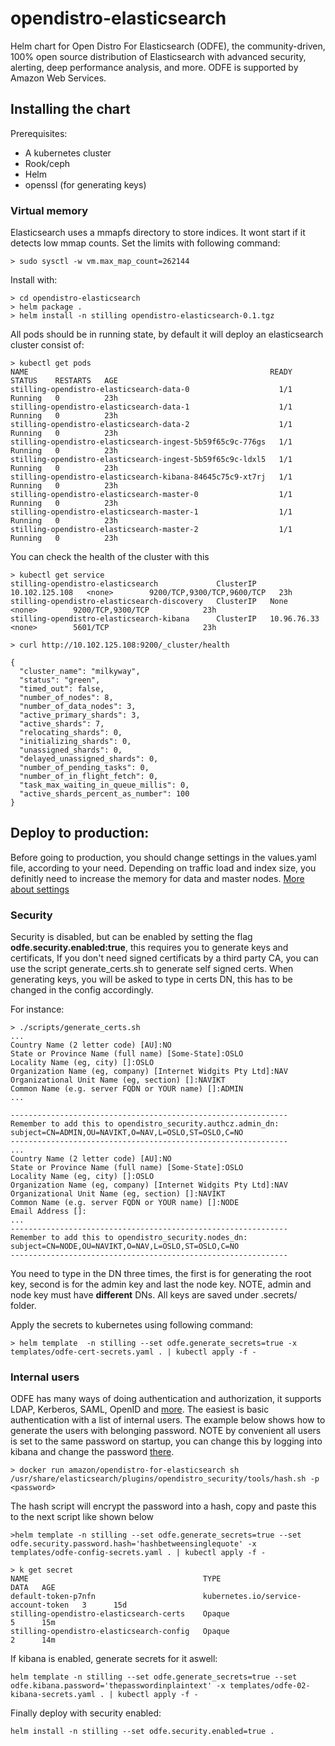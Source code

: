 # opendistro-elasticsearch
Helm chart for Open Distro For Elasticsearch (ODFE), the community-driven, 100% open source distribution of Elasticsearch with advanced security, alerting, deep performance analysis, and more. ODFE is supported by Amazon Web Services. 


## Installing the chart

Prerequisites:
* A kubernetes cluster
* Rook/ceph 
* Helm
* openssl (for generating keys)

### Virtual memory
Elasticsearch uses a mmapfs directory to store indices. It wont start if it detects low mmap counts.
Set the limits with following command:
```
> sudo sysctl -w vm.max_map_count=262144
```

Install with:
```
> cd opendistro-elasticsearch
> helm package .
> helm install -n stilling opendistro-elasticsearch-0.1.tgz
```

All pods should be in running state, by default it will deploy an elasticsearch cluster consist of:
```
> kubectl get pods
NAME                                                      READY   STATUS    RESTARTS   AGE
stilling-opendistro-elasticsearch-data-0                    1/1     Running   0          23h
stilling-opendistro-elasticsearch-data-1                    1/1     Running   0          23h
stilling-opendistro-elasticsearch-data-2                    1/1     Running   0          23h
stilling-opendistro-elasticsearch-ingest-5b59f65c9c-776gs   1/1     Running   0          23h
stilling-opendistro-elasticsearch-ingest-5b59f65c9c-ldxl5   1/1     Running   0          23h
stilling-opendistro-elasticsearch-kibana-84645c75c9-xt7rj   1/1     Running   0          23h
stilling-opendistro-elasticsearch-master-0                  1/1     Running   0          23h
stilling-opendistro-elasticsearch-master-1                  1/1     Running   0          23h
stilling-opendistro-elasticsearch-master-2                  1/1     Running   0          23h
```

You can check the health of the cluster with this
```
> kubectl get service
stilling-opendistro-elasticsearch             ClusterIP   10.102.125.108   <none>        9200/TCP,9300/TCP,9600/TCP   23h
stilling-opendistro-elasticsearch-discovery   ClusterIP   None             <none>        9200/TCP,9300/TCP            23h
stilling-opendistro-elasticsearch-kibana      ClusterIP   10.96.76.33      <none>        5601/TCP                     23h

> curl http://10.102.125.108:9200/_cluster/health

{
  "cluster_name": "milkyway",
  "status": "green",
  "timed_out": false,
  "number_of_nodes": 8,
  "number_of_data_nodes": 3,
  "active_primary_shards": 3,
  "active_shards": 7,
  "relocating_shards": 0,
  "initializing_shards": 0,
  "unassigned_shards": 0,
  "delayed_unassigned_shards": 0,
  "number_of_pending_tasks": 0,
  "number_of_in_flight_fetch": 0,
  "task_max_waiting_in_queue_millis": 0,
  "active_shards_percent_as_number": 100
}
```

## Deploy to production:
Before going to production, you should change settings in the values.yaml file, according to your need.
Depending on traffic load and index size, you definitly need to increase the memory for data and master nodes.
[More about settings](https://www.elastic.co/guide/en/elasticsearch/guide/current/hardware.html#_memory)

### Security

Security is disabled, but can be enabled by setting the flag **odfe.security.enabled:true**, this requires you to generate keys and certificats,
If you don't need signed certificats by a third party CA, you can use the script generate_certs.sh to generate self signed certs.
When generating keys, you will be asked to type in certs DN, this has to be changed in the config accordingly. 

For instance:

```
> ./scripts/generate_certs.sh
...
Country Name (2 letter code) [AU]:NO
State or Province Name (full name) [Some-State]:OSLO
Locality Name (eg, city) []:OSLO
Organization Name (eg, company) [Internet Widgits Pty Ltd]:NAV
Organizational Unit Name (eg, section) []:NAVIKT
Common Name (e.g. server FQDN or YOUR name) []:ADMIN
...

--------------------------------------------------------------
Remember to add this to opendistro_security.authcz.admin_dn:
subject=CN=ADMIN,OU=NAVIKT,O=NAV,L=OSLO,ST=OSLO,C=NO
--------------------------------------------------------------
...
Country Name (2 letter code) [AU]:NO
State or Province Name (full name) [Some-State]:OSLO
Locality Name (eg, city) []:OSLO
Organization Name (eg, company) [Internet Widgits Pty Ltd]:NAV
Organizational Unit Name (eg, section) []:NAVIKT
Common Name (e.g. server FQDN or YOUR name) []:NODE
Email Address []:
...
--------------------------------------------------------------
Remember to add this to opendistro_security.nodes_dn:
subject=CN=NODE,OU=NAVIKT,O=NAV,L=OSLO,ST=OSLO,C=NO
--------------------------------------------------------------

```

You need to type in the DN three times, the first is for generating the root key, second is for the admin key and last the node key.
NOTE, admin and node key must have **different** DNs. All keys are saved under .secrets/ folder. 

Apply the secrets to kubernetes using following command:

```
> helm template  -n stilling --set odfe.generate_secrets=true -x templates/odfe-cert-secrets.yaml . | kubectl apply -f -
```

### Internal users
ODFE has many ways of doing authentication and authorization, it supports LDAP, Kerberos, SAML, OpenID and [more](https://opendistro.github.io/for-elasticsearch-docs/docs/security-configuration/). The easiest is basic authentication with a list of internal users. The example below shows how to generate the users with belonging password. NOTE by convenient all users is set to the same password on startup, you can change this by logging into
kibana and change the password [there](https://aws.amazon.com/blogs/opensource/change-passwords-open-distro-for-elasticsearch/). 

```
> docker run amazon/opendistro-for-elasticsearch sh /usr/share/elasticsearch/plugins/opendistro_security/tools/hash.sh -p <password>
```

The hash script will encrypt the password into a hash, copy and paste this to the next script like shown below

```
>helm template -n stilling --set odfe.generate_secrets=true --set odfe.security.password.hash='hashbetweensinglequote' -x templates/odfe-config-secrets.yaml . | kubectl apply -f -

> k get secret
NAME                                       TYPE                                  DATA   AGE
default-token-p7nfn                        kubernetes.io/service-account-token   3      15d
stilling-opendistro-elasticsearch-certs    Opaque                                5      15m
stilling-opendistro-elasticsearch-config   Opaque                                2      14m
```

If kibana is enabled, generate secrets for it aswell:
```
helm template -n stilling --set odfe.generate_secrets=true --set odfe.kibana.password='thepasswordinplaintext' -x templates/odfe-02-kibana-secrets.yaml . | kubectl apply -f -
``` 

Finally deploy with security enabled:

```
helm install -n stilling --set odfe.security.enabled=true .
```